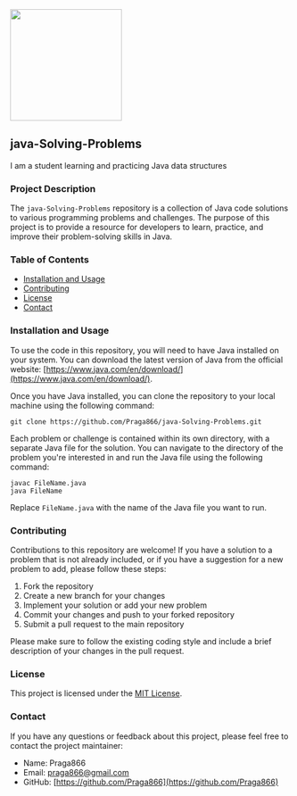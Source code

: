 <img src="https://c.tenor.com/GfSX-u7VGM4AAAAC/coding.gif" style="width: 200px; height: 200px; object-fit: cover; object-position: center;">

## java-Solving-Problems
I am a student learning and practicing Java data structures 

### Project Description

The `java-Solving-Problems` repository is a collection of Java code solutions to various programming problems and challenges. The purpose of this project is to provide a resource for developers to learn, practice, and improve their problem-solving skills in Java.

### Table of Contents

- [Installation and Usage](#installation-and-usage)
- [Contributing](#contributing)
- [License](#license)
- [Contact](#contact)

### Installation and Usage

To use the code in this repository, you will need to have Java installed on your system. You can download the latest version of Java from the official website: [https://www.java.com/en/download/](https://www.java.com/en/download/).

Once you have Java installed, you can clone the repository to your local machine using the following command:

```
git clone https://github.com/Praga866/java-Solving-Problems.git
```

Each problem or challenge is contained within its own directory, with a separate Java file for the solution. You can navigate to the directory of the problem you're interested in and run the Java file using the following command:

```
javac FileName.java
java FileName
```

Replace `FileName.java` with the name of the Java file you want to run.

### Contributing

Contributions to this repository are welcome! If you have a solution to a problem that is not already included, or if you have a suggestion for a new problem to add, please follow these steps:

1. Fork the repository
2. Create a new branch for your changes
3. Implement your solution or add your new problem
4. Commit your changes and push to your forked repository
5. Submit a pull request to the main repository

Please make sure to follow the existing coding style and include a brief description of your changes in the pull request.

### License

This project is licensed under the [MIT License](LICENSE).

### Contact

If you have any questions or feedback about this project, please feel free to contact the project maintainer:

- Name: Praga866
- Email: praga866@gmail.com
- GitHub: [https://github.com/Praga866](https://github.com/Praga866)
